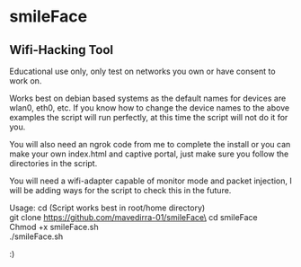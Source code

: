 # smileFace
## Wifi-Hacking Tool

Educational use only, only test on networks you own or have consent to work on.

Works best on debian based systems as the default names for devices are wlan0, eth0, etc.
If you know how to change the device names to the above examples the script will run perfectly, at this time the script will not do it for you.

You will also need an ngrok code from me to complete the install or you can make your own index.html and captive portal, just make sure you follow the directories in the script.


You will need a wifi-adapter capable of monitor mode and packet injection, I will be adding ways for the script to check this in the future.

Usage:
cd (Script works best in root/home directory)\
git clone https://github.com/mavedirra-01/smileFace\
cd smileFace\
Chmod +x smileFace.sh\
./smileFace.sh

:)
